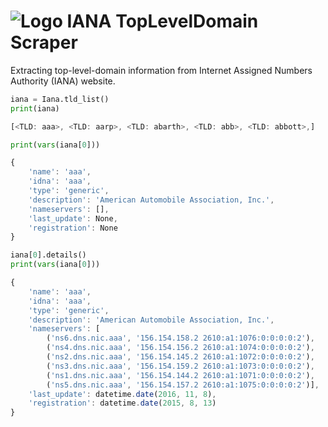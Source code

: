 # ![Logo](https://s13.postimg.org/thnfbvzc7/www.png) IANA TopLevelDomain Scraper

Extracting top-level-domain information from Internet Assigned Numbers
Authority (IANA) website.


```python
iana = Iana.tld_list()
print(iana)
```

```javascript
[<TLD: aaa>, <TLD: aarp>, <TLD: abarth>, <TLD: abb>, <TLD: abbott>,]
```

```python
print(vars(iana[0]))
```

```javascript
{
    'name': 'aaa',
    'idna': 'aaa',
    'type': 'generic',
    'description': 'American Automobile Association, Inc.',
    'nameservers': [],
    'last_update': None,
    'registration': None
}
```


```python
iana[0].details()
print(vars(iana[0]))
```

```javascript
{
    'name': 'aaa',
    'idna': 'aaa',
    'type': 'generic',
    'description': 'American Automobile Association, Inc.',
    'nameservers': [
        ('ns6.dns.nic.aaa', '156.154.158.2 2610:a1:1076:0:0:0:0:2'),
        ('ns4.dns.nic.aaa', '156.154.156.2 2610:a1:1074:0:0:0:0:2'),
        ('ns2.dns.nic.aaa', '156.154.145.2 2610:a1:1072:0:0:0:0:2'),
        ('ns3.dns.nic.aaa', '156.154.159.2 2610:a1:1073:0:0:0:0:2'),
        ('ns1.dns.nic.aaa', '156.154.144.2 2610:a1:1071:0:0:0:0:2'),
        ('ns5.dns.nic.aaa', '156.154.157.2 2610:a1:1075:0:0:0:0:2')],
    'last_update': datetime.date(2016, 11, 8),
    'registration': datetime.date(2015, 8, 13)
}
```
